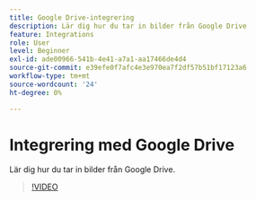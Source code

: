 ```yaml
---
title: Google Drive-integrering
description: Lär dig hur du tar in bilder från Google Drive
feature: Integrations
role: User
level: Beginner
exl-id: ade00966-541b-4e41-a7a1-aa17466de4d4
source-git-commit: e39efe0f7afc4e3e970ea7f2df57b51bf17123a6
workflow-type: tm+mt
source-wordcount: '24'
ht-degree: 0%

---
```


# Integrering med Google Drive

Lär dig hur du tar in bilder från Google Drive.

>[!VIDEO](https://video.tv.adobe.com/v/3420219?quality=12&learn=on&hidetitle=true)
